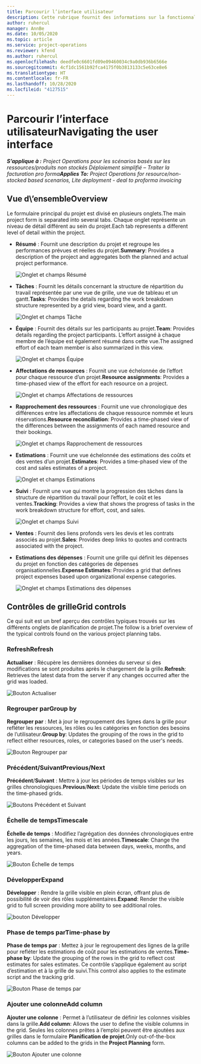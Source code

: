 ```yaml
---
title: Parcourir l’interface utilisateur
description: Cette rubrique fournit des informations sur la fonctionnalité Gestion de projets dans Dynamics 365 Project Operations.
author: ruhercul
manager: AnnBe
ms.date: 10/05/2020
ms.topic: article
ms.service: project-operations
ms.reviewer: kfend
ms.author: ruhercul
ms.openlocfilehash: deedfe0c6601fd09e09460034c9a0db936b6566e
ms.sourcegitcommit: 4cf1dc1561b92fca4175f0b3813133c5e63ce8e6
ms.translationtype: HT
ms.contentlocale: fr-FR
ms.lasthandoff: 10/28/2020
ms.locfileid: "4127515"
---
```

# <a name="navigating-the-user-interface"></a><span data-ttu-id="3a76a-103">Parcourir l’interface utilisateur</span><span class="sxs-lookup"><span data-stu-id="3a76a-103">Navigating the user interface</span></span>

<span data-ttu-id="3a76a-104">_**S’applique à :** Project Operations pour les scénarios basés sur les ressources/produits non stockés Déploiement simplifié – Traiter la facturation pro forma_</span><span class="sxs-lookup"><span data-stu-id="3a76a-104">_**Applies To:** Project Operations for resource/non-stocked based scenarios, Lite deployment - deal to proforma invoicing_</span></span>

## <a name="overview"></a><span data-ttu-id="3a76a-105">Vue d\’ensemble</span><span class="sxs-lookup"><span data-stu-id="3a76a-105">Overview</span></span>

<span data-ttu-id="3a76a-106">Le formulaire principal du projet est divisé en plusieurs onglets.</span><span class="sxs-lookup"><span data-stu-id="3a76a-106">The main project form is separated into several tabs.</span></span> <span data-ttu-id="3a76a-107">Chaque onglet représente un niveau de détail différent au sein du projet.</span><span class="sxs-lookup"><span data-stu-id="3a76a-107">Each tab represents a different level of detail within the project.</span></span>

- <span data-ttu-id="3a76a-108">**Résumé** : Fournit une description du projet et regroupe les performances prévues et réelles du projet.</span><span class="sxs-lookup"><span data-stu-id="3a76a-108">**Summary**: Provides a description of the project and aggregates both the planned and actual project performance.</span></span>

    ![Onglet et champs Résumé](media/navigation7.png)

- <span data-ttu-id="3a76a-110">**Tâches** : Fournit les détails concernant la structure de répartition du travail représentée par une vue de grille, une vue de tableau et un gantt.</span><span class="sxs-lookup"><span data-stu-id="3a76a-110">**Tasks**: Provides the details regarding the work breakdown structure represented by a grid view, board view, and a gantt.</span></span>

    ![Onglet et champs Tâche](media/navigation8.png)

- <span data-ttu-id="3a76a-112">**Équipe** : Fournit des détails sur les participants au projet.</span><span class="sxs-lookup"><span data-stu-id="3a76a-112">**Team**: Provides details regarding the project participants.</span></span> <span data-ttu-id="3a76a-113">L’effort assigné à chaque membre de l’équipe est également résumé dans cette vue.</span><span class="sxs-lookup"><span data-stu-id="3a76a-113">The assigned effort of each team member is also summarized in this view.</span></span>

    ![Onglet et champs Équipe](media/navigation9.png)

- <span data-ttu-id="3a76a-115">**Affectations de ressources** : Fournit une vue échelonnée de l’effort pour chaque ressource d’un projet.</span><span class="sxs-lookup"><span data-stu-id="3a76a-115">**Resource assignments**: Provides a time-phased view of the effort for each resource on a project.</span></span>

    ![Onglet et champs Affectations de ressources](media/navigation10.png)

- <span data-ttu-id="3a76a-117">**Rapprochement des ressources** : Fournit une vue chronologique des différences entre les affectations de chaque ressource nommée et leurs réservations.</span><span class="sxs-lookup"><span data-stu-id="3a76a-117">**Resource reconciliation**: Provides a time-phased view of the differences between the assignments of each named resource and their bookings.</span></span>

    ![Onglet et champs Rapprochement de ressources](media/navigation11.png)

- <span data-ttu-id="3a76a-119">**Estimations** : Fournit une vue échelonnée des estimations des coûts et des ventes d’un projet.</span><span class="sxs-lookup"><span data-stu-id="3a76a-119">**Estimates**: Provides a time-phased view of the cost and sales estimates of a project.</span></span>

    ![Onglet et champs Estimations](media/navigation12.png)

- <span data-ttu-id="3a76a-121">**Suivi** : Fournit une vue qui montre la progression des tâches dans la structure de répartition du travail pour l’effort, le coût et les ventes.</span><span class="sxs-lookup"><span data-stu-id="3a76a-121">**Tracking**: Provides a view that shows the progress of tasks in the work breakdown structure for effort, cost, and sales.</span></span>

    ![Onglet et champs Suivi](media/navigation13.png)

- <span data-ttu-id="3a76a-123">**Ventes** : Fournit des liens profonds vers les devis et les contrats associés au projet.</span><span class="sxs-lookup"><span data-stu-id="3a76a-123">**Sales**: Provides deep links to quotes and contracts associated with the project.</span></span>

- <span data-ttu-id="3a76a-124">**Estimations des dépenses** : Fournit une grille qui définit les dépenses du projet en fonction des catégories de dépenses organisationnelles.</span><span class="sxs-lookup"><span data-stu-id="3a76a-124">**Expense Estimates**: Provides a grid that defines project expenses based upon organizational expense categories.</span></span>

    ![Onglet et champs Estimations des dépenses](media/navigation14.png)

## <a name="grid-controls"></a><span data-ttu-id="3a76a-126">Contrôles de grille</span><span class="sxs-lookup"><span data-stu-id="3a76a-126">Grid controls</span></span>

<span data-ttu-id="3a76a-127">Ce qui suit est un bref aperçu des contrôles typiques trouvés sur les différents onglets de planification de projet.</span><span class="sxs-lookup"><span data-stu-id="3a76a-127">The follow is a brief overview of the typical controls found on the various project planning tabs.</span></span>

### <a name="refresh"></a><span data-ttu-id="3a76a-128">Refresh</span><span class="sxs-lookup"><span data-stu-id="3a76a-128">Refresh</span></span>

<span data-ttu-id="3a76a-129">**Actualiser** : Récupère les dernières données du serveur si des modifications se sont produites après le chargement de la grille.</span><span class="sxs-lookup"><span data-stu-id="3a76a-129">**Refresh**: Retrieves the latest data from the server if any changes occurred after the grid was loaded.</span></span>

![Bouton Actualiser](media/navigation7.png)

### <a name="group-by"></a><span data-ttu-id="3a76a-131">Regrouper par</span><span class="sxs-lookup"><span data-stu-id="3a76a-131">Group by</span></span>

<span data-ttu-id="3a76a-132">**Regrouper par** : Met à jour le regroupement des lignes dans la grille pour refléter les ressources, les rôles ou les catégories en fonction des besoins de l’utilisateur.</span><span class="sxs-lookup"><span data-stu-id="3a76a-132">**Group by**: Updates the grouping of the rows in the grid to reflect either resources, roles, or categories based on the user's needs.</span></span>

![Bouton Regrouper par](media/navigation6.png)

### <a name="previousnext"></a><span data-ttu-id="3a76a-134">Précédent/Suivant</span><span class="sxs-lookup"><span data-stu-id="3a76a-134">Previous/Next</span></span>

<span data-ttu-id="3a76a-135">**Précédent**/**Suivant** : Mettre à jour les périodes de temps visibles sur les grilles chronologiques.</span><span class="sxs-lookup"><span data-stu-id="3a76a-135">**Previous**/**Next**: Update the visible time periods on the time-phased grids.</span></span>

![Boutons Précédent et Suivant](media/navigation2.png)

### <a name="timescale"></a><span data-ttu-id="3a76a-137">Échelle de temps</span><span class="sxs-lookup"><span data-stu-id="3a76a-137">Timescale</span></span>

<span data-ttu-id="3a76a-138">**Échelle de temps** : Modifiez l’agrégation des données chronologiques entre les jours, les semaines, les mois et les années.</span><span class="sxs-lookup"><span data-stu-id="3a76a-138">**Timescale**: Change the aggregation of the time-phased data between days, weeks, months, and years.</span></span>

![Bouton Échelle de temps](media/navigation3.png)

### <a name="expand"></a><span data-ttu-id="3a76a-140">Développer</span><span class="sxs-lookup"><span data-stu-id="3a76a-140">Expand</span></span>

<span data-ttu-id="3a76a-141">**Développer** : Rendre la grille visible en plein écran, offrant plus de possibilité de voir des rôles supplémentaires.</span><span class="sxs-lookup"><span data-stu-id="3a76a-141">**Expand**: Render the visible grid to full screen providing more ability to see additional roles.</span></span>

![bouton Développer](media/navigation4.png)

### <a name="time-phase-by"></a><span data-ttu-id="3a76a-143">Phase de temps par</span><span class="sxs-lookup"><span data-stu-id="3a76a-143">Time-phase by</span></span>

<span data-ttu-id="3a76a-144">**Phase de temps par** : Mettez à jour le regroupement des lignes de la grille pour refléter les estimations de coût pour les estimations de ventes.</span><span class="sxs-lookup"><span data-stu-id="3a76a-144">**Time-phase by**: Update the grouping of the rows in the grid to reflect cost estimates for sales estimates.</span></span> <span data-ttu-id="3a76a-145">Ce contrôle s’applique également au script d’estimation et à la grille de suivi.</span><span class="sxs-lookup"><span data-stu-id="3a76a-145">This control also applies to the estimate script and the tracking grid.</span></span>

![Bouton Phase de temps par](media/navigation0.png)

### <a name="add-column"></a><span data-ttu-id="3a76a-147">Ajouter une colonne</span><span class="sxs-lookup"><span data-stu-id="3a76a-147">Add column</span></span>

<span data-ttu-id="3a76a-148">**Ajouter une colonne** : Permet à l’utilisateur de définir les colonnes visibles dans la grille.</span><span class="sxs-lookup"><span data-stu-id="3a76a-148">**Add column**: Allows the user to define the visible columns in the grid.</span></span> <span data-ttu-id="3a76a-149">Seules les colonnes prêtes à l’emploi peuvent être ajoutées aux grilles dans le formulaire **Planification de projet**.</span><span class="sxs-lookup"><span data-stu-id="3a76a-149">Only out-of-the-box columns can be added to the grids in the **Project Planning** form.</span></span>

![Bouton Ajouter une colonne](media/navigation5.png)

